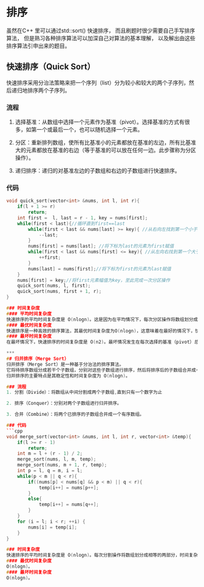 # 排序
<!-- 本文档描述cpp的各种排序方式以及cpp代码 -->
虽然在C++ 里可以通过std::sort() 快速排序，
而且刷题时很少需要自己手写排序算法，
但是熟习各种排序算法可以加深自己对算法的基本理解，
以及解出由这些排序算法引申出来的题目。

## 快速排序（Quick Sort）

快速排序采用分治法策略来把一个序列（list）分为较小和较大的两个子序列，然后递归地排序两个子序列。

### 流程
1. 选择基准：从数组中选择一个元素作为基准（pivot）。选择基准的方式有很多，如第一个或最后一个，也可以随机选择一个元素。

2. 分区：重新排列数组，使所有比基准小的元素都放在基准的左边，所有比基准大的元素都放在基准的右边（等于基准的可以放在任何一边。此步骤称为分区操作）。

3. 递归排序：递归的对基准左边的子数组和右边的子数组进行快速排序。

### 代码
```cpp
void quick_sort(vector<int> &nums, int l, int r){
    if(l + 1 >= r) 
        return;
    int first =  l, last = r - 1, key = nums[first];
    while(first < last){//循环直到first==last
        while(first < last && nums[last] >= key){ //从右向左找到第一个小于key的元素
            --last;
        }
        nums[first] = nums[last]; //将下标为last的元素为first赋值
        while(first < last && nums[first] <= key){ //从左向右找到第一个大于key的元素
            ++first;
        } 
        nums[last] = nums[first];//将下标为first的元素为last赋值
    }
    nums[first] = key;//将first元素幅值为key，至此完成一次分区操作
    quick_sort(nums, l, first);
    quick_sort(nums, first + 1, r);
}

### 时间复杂度
#### 平均时间复杂度
快速排序的平均时间复杂度是 O(nlog⁡n)。这是因为在平均情况下，每次分区操作将数组划分成大约相等的两部分，然后对这两部分分别进行递归排序。
#### 最优时间复杂度
快速排序是一种高效的排序算法，其最优时间复杂度为O(nlogn)，这意味着在最好的情况下，快速排序算法的运行时间与输入数据的大小成线性对数关系。这种最优情况发生在每次选择的基准元素都能将待排序数组均分为两个子数组时，这种情况下递归树的高度为logn，每一层的时间复杂度为O(n)。因此，整体的时间复杂度为O(nlogn)。
#### 最坏时间复杂度
在最坏情况下，快速排序的时间复杂度是 O(n2)。最坏情况发生在每次选择的基准（pivot）总是数组中的最大或最小元素，从而导致每次分区只划分出一个元素和剩余的 n−1n−1 个元素。例如，当数组已经有序（升序或降序）并且每次选择的基准总是第一个或最后一个元素时，就会出现这种情况。

***
## 归并排序（Merge Sort）
归并排序（Merge Sort）是一种基于分治法的排序算法。
它将待排序数组分成若干个子数组，分别对这些子数组进行排序，然后将排序后的子数组合并成一个有序数组。
归并排序的主要特点是其稳定性和时间复杂度为 O(nlog⁡n)。

### 流程
1. 分割（Divide）：将数组从中间分割成两个子数组,直到只有一个数字为止

2. 排序（Conquer）：分别对两个子数组进行归并排序。

3. 合并（Combine）：将两个已排序的子数组合并成一个有序数组。

### 代码
```cpp
void merge_sort(vector<int> &nums, int l, int r, vector<int> &temp){
    if(l >= r - 1)
        return;
    int m = l + (r - 1) / 2;
    merge_sort(nums, l, m, temp);
    merge_sort(nums, m + 1, r, temp);
    int p = l, q = m, i = l;
    while(p < m || q < r){
        if((nums[p] < nums[q] && p < m) || q < r){
            temp[i++] = nums[p++]; 
        }
        else{
            temp[i++] = nums[q++];
        }
    }
    for (i = l; i < r; ++i) {
        nums[i] = temp[i];
    }
}

### 时间复杂度
快速排序的平均时间复杂度是 O(nlog⁡n)。每次分割操作将数组划分成相等的两部分，时间复杂度为O(logn)合并操作需要遍历所有元素，时间复杂度为O(n)，一共为O(nlogn)。
#### 最优时间复杂度
O(nlog⁡n)。
#### 最坏时间复杂度
O(nlog⁡n)。